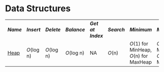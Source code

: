 # Data Structures
<table>
    <tr>
        <td><strong><i>Name</i></strong></td>
        <td><strong><i>Insert</i></strong></td>
        <td><strong><i>Delete</i></strong></td>
        <td><strong><i>Balance</i></strong></td>
        <td><strong><i>Get at Index</i></strong></td>
        <td><strong><i>Search</i></strong></td>
        <td><strong><i>Minimum</i></strong></td>
        <td><strong><i>Maximum</i></strong></td>
        <td><strong><i>Space</i></strong></td>
    </tr>
    <tr>
        <td><a href="/DataStructures/Heap/">Heap</a></td>
        <td><i>O</i>(log n)</td>
        <td><i>O</i>(log n)</td>
        <td><i>O</i>(log n)</td>
        <td>NA</td>
        <td><i>O</i>(n)</td>
        <td><i>O</i>(1) for MinHeap, <i>O</i>(n) for MaxHeap</td>
        <td><i>O</i>(1) for MaxHeap, <i>O</i>(n) for MinHeap</td>
        <td><i>O</i>(n)</td>
    </tr>
</table>